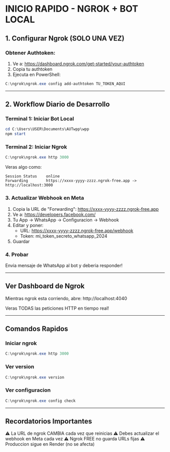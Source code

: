 # INICIO RAPIDO - NGROK + BOT LOCAL

## 1. Configurar Ngrok (SOLO UNA VEZ)

### Obtener Authtoken:
1. Ve a: https://dashboard.ngrok.com/get-started/your-authtoken
2. Copia tu authtoken
3. Ejecuta en PowerShell:

```powershell
C:\ngrok\ngrok.exe config add-authtoken TU_TOKEN_AQUI
```

---

## 2. Workflow Diario de Desarrollo

### Terminal 1: Iniciar Bot Local
```powershell
cd C:\Users\USER\Documents\AUTwpp\wpp
npm start
```

### Terminal 2: Iniciar Ngrok
```powershell
C:\ngrok\ngrok.exe http 3000
```

Veras algo como:
```
Session Status    online
Forwarding        https://xxxx-yyyy-zzzz.ngrok-free.app -> http://localhost:3000
```

### 3. Actualizar Webhook en Meta

1. Copia la URL de "Forwarding": https://xxxx-yyyy-zzzz.ngrok-free.app
2. Ve a: https://developers.facebook.com/
3. Tu App → WhatsApp → Configuracion → Webhook
4. Editar y poner:
   - URL: https://xxxx-yyyy-zzzz.ngrok-free.app/webhook
   - Token: mi_token_secreto_whatsapp_2024
5. Guardar

### 4. Probar
Envia mensaje de WhatsApp al bot y deberia responder!

---

## Ver Dashboard de Ngrok

Mientras ngrok esta corriendo, abre:
http://localhost:4040

Veras TODAS las peticiones HTTP en tiempo real!

---

## Comandos Rapidos

### Iniciar ngrok
```powershell
C:\ngrok\ngrok.exe http 3000
```

### Ver version
```powershell
C:\ngrok\ngrok.exe version
```

### Ver configuracion
```powershell
C:\ngrok\ngrok.exe config check
```

---

## Recordatorios Importantes

⚠️ La URL de ngrok CAMBIA cada vez que reinicias
⚠️ Debes actualizar el webhook en Meta cada vez
⚠️ Ngrok FREE no guarda URLs fijas
⚠️ Produccion sigue en Render (no se afecta)
